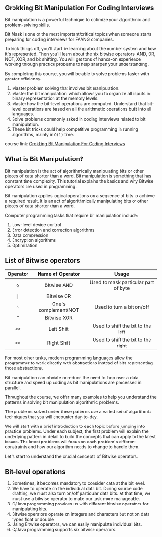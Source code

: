## Grokking Bit Manipulation For Coding Interviews

Bit manipulation is a powerful technique to optimize your algorithmic and problem-solving skills.

Bit Mask is one of the most important/critical topics when someone starts preparing for coding interviews for FAANG companies.

To kick things off, you'll start by learning about the number system and how it's represented. Then you'll learn about the six bitwise operators: AND, OR, NOT, XOR, and bit shifting. You will get tons of hands-on experience working through practice problems to help sharpen your understanding.

By completing this course, you will be able to solve problems faster with greater efficiency.

1. Master problem solving that involves bit manipulation.
2. Master the bit manipulation, which allows you to organize all inputs in binary representation at the memory levels.
3. Master how the bit-level operations are computed. Understand that bit-level operations are based on all the arithmetic operations built into all languages.
4. Solve problems commonly asked in coding interviews related to bit manipulation.
5. These bit tricks could help competitive programming in running algorithms, mainly in `O(1)` time.


course link: [Grokking Bit Manipulation For Coding Interviews](https://www.educative.io/courses/bit-manipulation?aff=xjzd)

## What is Bit Manipulation?
Bit manipulation is the act of algorithmically manipulating bits or other pieces of data shorter than a word. Bit manipulation is something that has constant time complexity. This tutorial explains the basics and why Bitwise operators are used in programming.

Bit manipulation applies logical operations on a sequence of bits to achieve a required result. It is an act of algorithmically manipulating bits or other pieces of data shorter than a word.

Computer programming tasks that require bit manipulation include:

1. Low-level device control
2. Error detection and correction algorithms
3. Data compression
4. Encryption algorithms
5. Optimization

## List of Bitwise operators

| **Operator** | **Name of Operator** | **Usage** |
| :---: | :---: |  :---: |
| `&`  | Bitwise AND |Used to mask particular part of byte |
|  `\|`  | Bitwise OR | |
| `~`  | One's complement/NOT | Used to turn a bit on/off |
| `^`  | Bitwise XOR | |
| `<<`  | Left Shift |Used to shift the bit to the left |
| `>>`  | Right Shift |Used to shift the bit to the right |

For most other tasks, modern programming languages allow the programmer to work directly with abstractions instead of bits representing those abstractions.

Bit manipulation can obviate or reduce the need to loop over a data structure and speed up coding as bit manipulations are processed in parallel.

Throughout the course, we offer many examples to help you understand the patterns in solving bit manipulation algorithmic problems.

The problems solved under these patterns use a varied set of algorithmic techniques that you will encounter day-to-day.

We will start with a brief introduction to each topic before jumping into practice problems. Under each subject, the first problem will explain the underlying pattern in detail to build the concepts that can apply to the latest issues. The latest problems will focus on each problem's different constraints and how our algorithm needs to change to handle them.

Let's start to understand the crucial concepts of Bitwise operators.

## Bit-level operations
1. Sometimes, it becomes mandatory to consider data at the bit level.
2. We have to operate on the individual data bit. During source code drafting, we must also turn on/off particular data bits. At that time, we must use a bitwise operator to make our task more manageable.
3. C/Java programming provides us with different bitwise operators for manipulating bits.
4. Bitwise operators operate on integers and characters but not on data types float or double.
5. Using Bitwise operators, we can easily manipulate individual bits.
6. C/Java programming supports six bitwise operators.
